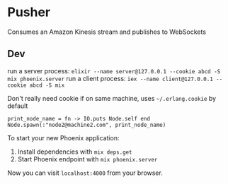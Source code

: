 # Pusher
Consumes an Amazon Kinesis stream and publishes to WebSockets

## Dev
run a server process:
`elixir --name server@127.0.0.1 --cookie abcd -S mix phoenix.server`
run a client process:
`iex --name client@127.0.0.1 --cookie abcd -S mix`

Don't really need cookie if on same machine, uses `~/.erlang.cookie` by default

```
print_node_name = fn -> IO.puts Node.self end
Node.spawn(:"node2@machine2.com", print_node_name)
```


To start your new Phoenix application:

1. Install dependencies with `mix deps.get`
2. Start Phoenix endpoint with `mix phoenix.server`

Now you can visit `localhost:4000` from your browser.
